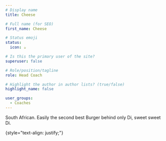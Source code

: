 ```yaml
---
# Display name
title: Cheese

# Full name (for SEO)
first_name: Cheese

# Status emoji
status:
  icon: ☕️

# Is this the primary user of the site?
superuser: false

# Role/position/tagline
role: Head Coach

# Highlight the author in author lists? (true/false)
highlight_name: false

user_groups:
  - Coaches
---
```


South African. Easily the second best Burger behind only Di, sweet sweet Di.

{style="text-align: justify;"}
